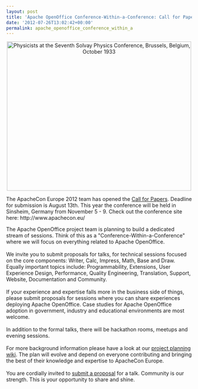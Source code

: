 ```yaml
---
layout: post
title: 'Apache OpenOffice Conference-Within-a-Conference: Call for Papers Open!'
date: '2012-07-26T13:02:42+00:00'
permalink: apache_openoffice_conference_within_a
---
```

<div align="center"> 
    <p><a title="Physicists at the Seventh Solvay Physics Conference, Brussels, Belgium, October 1933 by Smithsonian Institution, on Flickr" href="http://www.flickr.com/photos/smithsonian/4406390964/"><img width="500" height="405" alt="Physicists at the Seventh Solvay Physics Conference, Brussels, Belgium, October 1933" src="http://farm5.staticflickr.com/4023/4406390964_6ce3447941.jpg" /></a> </p> 
  </div> 
  <p>The ApacheCon Europe 2012 team has opened the <a href="http://s.apache.org/mx">Call for Papers</a>. Deadline for submission is August 13th. This year the conference will be held in Sinsheim, Germany from November 5 - 9. Check out the conference site here: http://www.apachecon.eu/<br /></p>The Apache OpenOffice project team is planning to build a dedicated stream of sessions. Think of this as a &quot;Conference-Within-a-Conference&quot; where we will focus on everything related to Apache OpenOffice. <br /><br />We invite you to submit proposals for talks, for technical sessions focused on the core components: Writer, Calc, Impress, Math, Base and Draw. Equally important topics include: Programmability, Extensions, User Experience Design, Performance, Quality Engineering, Translation, Support, Website, Documentation and Community.<br /><br />If your experience and expertise falls more in the business side of things, please submit proposals for sessions where you can share experiences deploying Apache OpenOffice. Case studies for Apache OpenOffice adoption in government, industry and educational environments are most welcome.<br /><br />In addition to the formal talks, there will be hackathon rooms, meetups and evening sessions. <br /><br />For more background information please have a look at our <a href="http://s.apache.org/4cp">project planning wiki</a>. The plan will evolve and depend on everyone contributing and bringing the best of their knowledge and expertise to ApacheCon Europe. <br /><br />You are cordially invited to <a href="http://www.apachecon.eu/cfp/">submit a proposal</a> for a talk. Community is our strength. This is your opportunity to share and shine.
